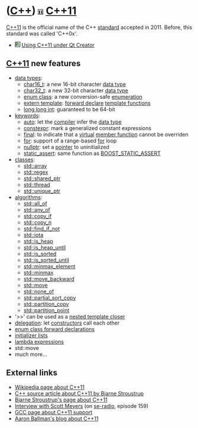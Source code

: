# ([C++](Cpp.md)) ![C++11](PicCpp11.png) [C++11](Cpp11.md)

[C++11](Cpp11.md) is the official name of the C++ [standard](CppStandard.md) accepted in 2011. Before, this standard was
called 'C++0x'.

 * ![Qt Creator](PicQtCreator.png) [Using C++11 under Qt Creator](CppQtCpp11.md)

## [C++11](Cpp11.md) new features

-   [data types](CppDataType.md):
    -   [char16\_t](CppChar16_t.md): a new 16-bit character [data
        type](CppDataType.md)
    -   [char32\_t](CppChar32_t.md): a new 32-bit character [data
        type](CppDataType.md)
    -   [enum class](CppEnumClass.md): a new conversion-safe
        [enumeration](CppEnum.md)
    -   [extern template](CppExternTemplate.md): [forward
        declare](CppForwardDeclaration.md) [template
        functions](CppTemplateFunction.md)
    -   [long long int](CppLongLongInt.md): guaranteed to be 64-bit
-   [keywords](CppKeyword.md):
    -   [auto](CppAuto.md): let the [compiler](CppCompiler.md) infer
        the [data type](CppDataType.md)
    -   [constexpr](CppConstexpr.md): mark a generalized constant
        expressions
    -   [final](CppFinal.md): to indicate that a
        [virtual](CppVirtual.md) [member
        function](CppMemberFunction.md) cannot be overriden
    -   [for](CppFor.md): support of a range-based [for](CppFor.md)
        loop
    -   [nullptr](CppNullptr.md): set a [pointer](CppPointer.md) to
        uninitialized
    -   [static\_assert](CppStatic_assert.md): same function as
        [BOOST\_STATIC\_ASSERT](CppBOOST_STATIC_ASSERT.md)
-   [classes](CppClass.md):
    -   [std::array](CppArray.md)
    -   [std::regex](CppRegex.md)
    -   [std::shared\_ptr](CppShared_ptr.md)
    -   [std::thread](CppThread.md)
    -   [std::unique\_ptr](CppUnique_ptr.md)
-   [algorithms](CppAlgorithm.md):
    -   [std::all\_of](CppAll_of.md)
    -   [std::any\_of](CppAny_of.md)
    -   [std::copy\_if](CppCopy_if.md)
    -   [std::copy\_n](CppCopy_n.md)
    -   [std::find\_if\_not](CppFind_if_not.md)
    -   [std::iota](CppIota.md)
    -   [std::is\_heap](CppIs_heap.md)
    -   [std::is\_heap\_until](CppIs_heap_until.md)
    -   [std::is\_sorted](CppIs_sorted.md)
    -   [std::is\_sorted\_until](CppIs_sorted_until.md)
    -   [std::minmax\_element](CppMinmax_element.md)
    -   [std::minmax](CppMinmax.md)
    -   [std::move\_backward](CppMove_backward.md)
    -   [std::move](CppMove.md)
    -   [std::none\_of](CppNone_of.md)
    -   [std::partial\_sort\_copy](CppPartial_sort_copy.md)
    -   [std::partition\_copy](CppPartition_copy.md)
    -   [std::partition\_point](CppPartition_point.md)
-   '&gt;&gt;' can be used as a [nested template
    closer](CppNestedTemplateCloser.md)
-   [delegation](CppDelegation.md): let
    [constructors](CppConstructor.md) call each other
-   [enum class forward
    declarations](CppEnumClassForwardDeclaration.md)
-   [initializer lists](CppInitializerList.md)
-   [lambda expressions](CppLambdaExpression.md)
-   std::move
-   much more...

## External links

 * [Wikipedia page about C++11](http://en.wikipedia.org/wiki/C%2B%2B0x)
 * [C++ source article about C++11 by Bjarne Stroustrup](http://www.artima.com/cppsource/cpp0x.html)
 * [Bjarne Stroustrup's page about C++11](http://www2.research.att.com/~bs/C++11FAQ.html)
 * [Interview with Scott Meyers](http://media.libsyn.com/media/seradio/seradio-episode159-cPlusPlus0x.mp3) (on [se-radio](http://www.se-radio.net), episode 159)
 * [GCC page about C++11 support](http://gcc.gnu.org/projects/cxx0x.html)
 * [Aaron Ballman's blog about C++11](http://blog.aaronballman.com/tag/c0x)

 

 

 

 

 

 

